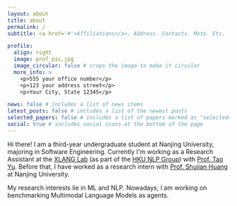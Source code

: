 ```yaml
---
layout: about
title: about
permalink: /
subtitle: <a href='#'>Affiliations</a>. Address. Contacts. Moto. Etc.

profile:
  align: right
  image: prof_pic.jpg
  image_circular: false # crops the image to make it circular
  more_info: >
    <p>555 your office number</p>
    <p>123 your address street</p>
    <p>Your City, State 12345</p>

news: false # includes a list of news items
latest_posts: false # includes a list of the newest posts
selected_papers: false # includes a list of papers marked as "selected={true}"
social: true # includes social icons at the bottom of the page
---
```


Hi there! I am a third-year undergraduate student at Nanjing University, majoring in Software Engineering. Currently I'm working as a Research Assistant at the [XLANG Lab](https://www.xlang.ai/) (as part of the [HKU NLP Group](https://hkunlp.github.io/)) with [Prof. Tao Yu](https://taoyds.github.io/). Before that, I have worked as a research intern with [Prof. Shujian Huang](http://nlp.nju.edu.cn/huangsj/) at Nanjing University.

My research interests lie in ML and NLP. Nowadays, I am working on benchmarking Multimodal Language Models as agents. 

<!-- Put your address / P.O. box / other info right below your picture. You can also disable any of these elements by editing `profile` property of the YAML header of your `_pages/about.md`. Edit `_bibliography/papers.bib` and Jekyll will render your [publications page](/al-folio/publications/) automatically.

Link to your social media connections, too. This theme is set up to use [Font Awesome icons](https://fontawesome.com/) and [Academicons](https://jpswalsh.github.io/academicons/), like the ones below. Add your Facebook, Twitter, LinkedIn, Google Scholar, or just disable all of them. -->

